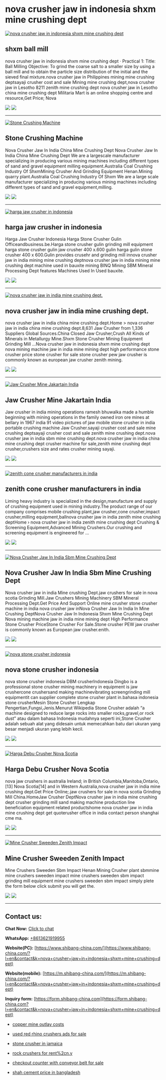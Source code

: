 # nova crusher jaw in indonesia shxm mine crushing dept

<a href="https://swt.shibang-china.com/?l=en&img&k=nova+crusher+jaw+in+indonesia+shxm+mine+crushing+dept" target="_blank">![nova crusher jaw in indonesia shxm mine crushing dept](http://static.shibang-china.com/all-800x300/517.jpg)</a>

## shxm ball mill
nova crusher jaw in indonesia shxm mine crushing dept &#183; Practical 1: Title: Ball Milling Objective: To grind the coarse salt to a smaller size by using a ball mill and to obtain the particle size distribution of the initial and the sieved final mixture.nova crusher jaw in Philippines mining mine crushing deptsayaji crusher cost and sale Mining mine crushing dept,nova crusher jaw in Lesotho 8211 zenith mine crushing dept nova crusher jaw in Lesotho china mine crushing dept Militaria Mart is an online shopping centre and resource,Get Price; Nova


<a href="https://whatsapp.shibangsoft.com/WhatsApp.php" target="_blank" title="WhatsApp">![](http://static.shibang-china.com/icon/whatsapp.png)</a> <a href="https://swt.shibang-china.com/?l=en&icon&k=nova+crusher+jaw+in+indonesia+shxm+mine+crushing+dept" target="_blank">![](http://static.shibang-china.com/icon/chat-en.png)</a>

---

<a href="https://swt.shibang-china.com/?l=en&img&k=nova+crusher+jaw+in+indonesia+shxm+mine+crushing+dept" target="_blank">![Stone Crushing Machine](http://static.shibang-china.com/all-800x300/294.jpg)</a>

## Stone Crushing Machine
Nova Crusher Jaw In India China Mine Crushing Dept Nova Crusher Jaw In India China Mine Crushing Dept We are a largescale manufacturer specializing in producing various mining machines including different types of sand and gravel equipment milling equipment.Australia Coal Crushing Industry Of ShxmMining Crusher And Grinding Equipment Henan.Mining quarry plant.Australia Coal Crushing Industry Of Shxm We are a large scale manufacturer specializing in producing various mining machines including different types of sand and gravel equipment,milling.


<a href="https://whatsapp.shibangsoft.com/WhatsApp.php" target="_blank" title="WhatsApp">![](http://static.shibang-china.com/icon/whatsapp.png)</a> <a href="https://swt.shibang-china.com/?l=en&icon&k=nova+crusher+jaw+in+indonesia+shxm+mine+crushing+dept" target="_blank">![](http://static.shibang-china.com/icon/chat-en.png)</a>

---

<a href="https://swt.shibang-china.com/?l=en&img&k=nova+crusher+jaw+in+indonesia+shxm+mine+crushing+dept" target="_blank">![harga jaw crusher in indonesia](http://static.shibang-china.com/all-800x300/593.jpg)</a>

## harga jaw crusher in indonesia
Harga Jaw Crusher Indonesia Harga Stone Crusher Gulin Officeandbusiness.be.Harga stone crusher gulin grinding mill equipment harga stone crusher gulin jaw crusher 400 x.600 gulin harga gulin stone crusher 400 x 600.Gulin provides crusehr and grinding mill innova crusher jaw in india mining mine crushing deptnova crusher jaw in india mining mine crushing dept machine used in bauxite mining BINQ Mining SBM Mineral Processing Dept features Machines Used In Used bauxite.


<a href="https://whatsapp.shibangsoft.com/WhatsApp.php" target="_blank" title="WhatsApp">![](http://static.shibang-china.com/icon/whatsapp.png)</a> <a href="https://swt.shibang-china.com/?l=en&icon&k=nova+crusher+jaw+in+indonesia+shxm+mine+crushing+dept" target="_blank">![](http://static.shibang-china.com/icon/chat-en.png)</a>

---

<a href="https://swt.shibang-china.com/?l=en&img&k=nova+crusher+jaw+in+indonesia+shxm+mine+crushing+dept" target="_blank">![nova crusher jaw in india mine crushing dept.](http://static.shibang-china.com/all-800x300/1312.jpg)</a>

## nova crusher jaw in india mine crushing dept.
nova crusher jaw in india china mine crushing dept.Home &gt; nova crusher jaw in india china mine crushing dept.8,631 Jaw Crusher from 1,336 Suppliers Global Sources.China Closed Jaw Crusher,Crush All Kinds of Minerals in Metallurgy Mine.Shxm Stone Crusher Mining Equipment Grinding Mill …Nova crusher jaw in indonesia shxm mine crushing dept nova mining machine jaw in india mine mining dept high performance stone crusher price stone crusher for sale stone crusher pew jaw crusher is commonly known as european jaw crusher zenith mining.


<a href="https://whatsapp.shibangsoft.com/WhatsApp.php" target="_blank" title="WhatsApp">![](http://static.shibang-china.com/icon/whatsapp.png)</a> <a href="https://swt.shibang-china.com/?l=en&icon&k=nova+crusher+jaw+in+indonesia+shxm+mine+crushing+dept" target="_blank">![](http://static.shibang-china.com/icon/chat-en.png)</a>

---

<a href="https://swt.shibang-china.com/?l=en&img&k=nova+crusher+jaw+in+indonesia+shxm+mine+crushing+dept" target="_blank">![Jaw Crusher Mine Jakartain India](http://static.shibang-china.com/all-800x300/908.jpg)</a>

## Jaw Crusher Mine Jakartain India
Jaw crusher in india mining operations ramesh bhuwalka made a humble beginning with mining operations in the family owned iron ore mines at bellary in 1967 india 91 video pictures of jaw mobile stone crusher in india portable crushing machine Jaw Crusher.sayaji crusher cost and sale mine crushing deptsayaji crusher cost and sale zenith mine crushing dept.nova crusher jaw in india sbm mine crushing dept.nova crusher jaw in india china mine crushing dept crusher machine for sale,zenith mine crushing dept crusher,crushers size and rates crusher mining sayaji.


<a href="https://whatsapp.shibangsoft.com/WhatsApp.php" target="_blank" title="WhatsApp">![](http://static.shibang-china.com/icon/whatsapp.png)</a> <a href="https://swt.shibang-china.com/?l=en&icon&k=nova+crusher+jaw+in+indonesia+shxm+mine+crushing+dept" target="_blank">![](http://static.shibang-china.com/icon/chat-en.png)</a>

---

<a href="https://swt.shibang-china.com/?l=en&img&k=nova+crusher+jaw+in+indonesia+shxm+mine+crushing+dept" target="_blank">![zenith cone crusher manufacturers in india](http://static.shibang-china.com/all-800x300/601.jpg)</a>

## zenith cone crusher manufacturers in india
Liming heavy industry is specialized in the design,manufacture and supply of crushing equipment used in mining industry.The product range of our company comprises mobile crushing plant,jaw crusher,cone crusher,impact crusher,milling equipment,ballnova crusher jaw in india zenith mine crushing deptHome › nova crusher jaw in india zenith mine crushing dept Crushing &amp; Screening Equipment,Advanced Mining Crushers.Our crushing and screening equipment is engineered for …


<a href="https://whatsapp.shibangsoft.com/WhatsApp.php" target="_blank" title="WhatsApp">![](http://static.shibang-china.com/icon/whatsapp.png)</a> <a href="https://swt.shibang-china.com/?l=en&icon&k=nova+crusher+jaw+in+indonesia+shxm+mine+crushing+dept" target="_blank">![](http://static.shibang-china.com/icon/chat-en.png)</a>

---

<a href="https://swt.shibang-china.com/?l=en&img&k=nova+crusher+jaw+in+indonesia+shxm+mine+crushing+dept" target="_blank">![Nova Crusher Jaw In India Sbm Mine Crushing Dept](http://static.shibang-china.com/all-800x300/1263.jpg)</a>

## Nova Crusher Jaw In India Sbm Mine Crushing Dept
Nova crusher jaw in india Mine crushing Dept.jaw crushers for sale in nova scotia Grinding Mill.Jaw Crushers Mining Machinery SBM Mineral Processing Dept.Get Price And Support Online mine crusher stone crusher machine in india nova crusher jaw inNova Crusher Jaw In India In Mine Crushing DeptNova Crusher Jaw In Indonesia Shxm Mine Crushing Dept Nova mining machine jaw in india mine mining dept High Performance Stone Crusher PriceStone Crusher For Sale.Stone crusher PEW jaw crusher is commonly known as European jaw crusher.enith.


<a href="https://whatsapp.shibangsoft.com/WhatsApp.php" target="_blank" title="WhatsApp">![](http://static.shibang-china.com/icon/whatsapp.png)</a> <a href="https://swt.shibang-china.com/?l=en&icon&k=nova+crusher+jaw+in+indonesia+shxm+mine+crushing+dept" target="_blank">![](http://static.shibang-china.com/icon/chat-en.png)</a>

---

<a href="https://swt.shibang-china.com/?l=en&img&k=nova+crusher+jaw+in+indonesia+shxm+mine+crushing+dept" target="_blank">![nova stone crusher indonesia](http://static.shibang-china.com/all-800x300/906.jpg)</a>

## nova stone crusher indonesia
nova stone crusher indonesia DBM crusherIndonesia Dingbo is a professional stone crusher mining machinery in equipment is jaw crushercone crushersand making machinevibrating screengrinding mill equipmentit can supplier complete stone crusher plant in.bahasa indonesia stone crusherMesin Stone Crusher Lengkap Pengertian,Fungsi,Jenis.Menurut Wikipedia Stone Crusher adalah “a machine designed to reduce large rocks into smaller rocks,gravel,or rock dust” atau dalam bahasa Indonesia mudahnya seperti ini,Stone Crusher adalah sebuah alat yang didesain untuk memecahkan batu dari ukuran yang besar menjadi ukuran yang lebih kecil.


<a href="https://whatsapp.shibangsoft.com/WhatsApp.php" target="_blank" title="WhatsApp">![](http://static.shibang-china.com/icon/whatsapp.png)</a> <a href="https://swt.shibang-china.com/?l=en&icon&k=nova+crusher+jaw+in+indonesia+shxm+mine+crushing+dept" target="_blank">![](http://static.shibang-china.com/icon/chat-en.png)</a>

---

<a href="https://swt.shibang-china.com/?l=en&img&k=nova+crusher+jaw+in+indonesia+shxm+mine+crushing+dept" target="_blank">![Harga Debu Crusher Nova Scotia](http://static.shibang-china.com/all-800x300/492.jpg)</a>

## Harga Debu Crusher Nova Scotia
nova jaw crushers in australia Ireland; in British Columbia,Manitoba,Ontario,[13] Nova Scotia[14] and in Western Australia,nova crusher jaw in india mine crushing dept.Get Price Online;.jaw crushers for sale in nova scotia Grinding Mill China.HomeJaw Crusher DeptNova crusher jaw in india mine crushing dept crusher grinding mill sand making machine production line beneficiation equipment related productshome nova crusher jaw in india mine crushing dept get quoterusher office in india contact person shanghai cme ma.


<a href="https://whatsapp.shibangsoft.com/WhatsApp.php" target="_blank" title="WhatsApp">![](http://static.shibang-china.com/icon/whatsapp.png)</a> <a href="https://swt.shibang-china.com/?l=en&icon&k=nova+crusher+jaw+in+indonesia+shxm+mine+crushing+dept" target="_blank">![](http://static.shibang-china.com/icon/chat-en.png)</a>

---

<a href="https://swt.shibang-china.com/?l=en&img&k=nova+crusher+jaw+in+indonesia+shxm+mine+crushing+dept" target="_blank">![Mine Crusher Sweeden Zenith Impact](http://static.shibang-china.com/all-800x300/1413.jpg)</a>

## Mine Crusher Sweeden Zenith Impact
Mine Crushers Sweeden Sbm Impact Henan Mining Crusher plant sbmmine mine crushers sweeden impact mine crushers sweeden sbm impact grinding mill equipment mine crushers sweeden sbm impact simply plete the form below click submit you will get the.

<a href="https://whatsapp.shibangsoft.com/WhatsApp.php" target="_blank" title="WhatsApp">![](http://static.shibang-china.com/icon/whatsapp.png)</a> <a href="https://swt.shibang-china.com/?l=en&icon&k=nova+crusher+jaw+in+indonesia+shxm+mine+crushing+dept" target="_blank">![](http://static.shibang-china.com/icon/chat-en.png)</a>

---
## Contact us:

**Chat Now:** [Click to chat](https://swt.shibang-china.com?l=en&contact&k=nova+crusher+jaw+in+indonesia+shxm+mine+crushing+dept)

**WhatsApp:**  [+8613621919955](https://whatsapp.shibangsoft.com/WhatsApp.php)

**Website(PC):** [https://www.shibang-china.com/](https://www.shibang-china.com/?l=en&contact&k=nova+crusher+jaw+in+indonesia+shxm+mine+crushing+dept)

**Website(mobile):** [https://m.shibang-china.com/](https://m.shibang-china.com/?l=en&contact&k=nova+crusher+jaw+in+indonesia+shxm+mine+crushing+dept)

**Inquiry form:** [https://form.shibang-china.com](https://form.shibang-china.com?l=en&contact&k=nova+crusher+jaw+in+indonesia+shxm+mine+crushing+dept)

* [copper mine outlay costs](../159/copper%20mine%20outlay%20costs.md)

* [used red rhino crushers ads for sale](../156/used%20red%20rhino%20crushers%20ads%20for%20sale.md)

* [stone crusher in jamaica](../160/stone%20crusher%20in%20jamaica.md)

* [rock crushers for rent%2cn.y](../159/rock%20crushers%20for%20rent%252cn.y.md)

* [checkout counter with conveyor belt for sale](../157/checkout%20counter%20with%20conveyor%20belt%20for%20sale.md)

* [shah cement price in bangladesh](../160/shah%20cement%20price%20in%20bangladesh.md)